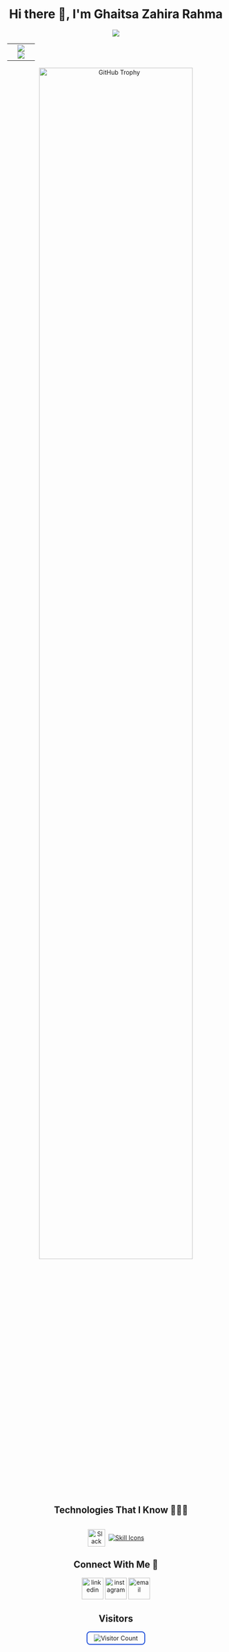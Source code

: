 <!-- Personal Greeting -->
<h1 align="center">Hi there 👋, I'm Ghaitsa Zahira Rahma</h1>
<p align="center">
  <a href="https://github.com/DenverCoder1/readme-typing-svg"><img src="https://readme-typing-svg.herokuapp.com?font=Time+New+Roman&color=%23C8BE25&size=25&center=true&vCenter=true&width=600&height=100&lines=Software+Engineer;Freshgraduate+from+Informatics;Competitive+Programmer;Always+curious+to+learning+new+things"></a>
</p>

<!-- GitHub Stats & Streak -->
<p align="center">
  <table align="center">
    <tr>
      <td width="50%" align="center">
        <img src="https://github-readme-stats.vercel.app/api?username=ghaitsazahirar&theme=dark&show_icons=true&count_private=true" />
        <br>
        <img src="https://github-readme-streak-stats.herokuapp.com/?user=ghaitsazahirar&theme=dark&hide_border=false" />
      </td>
    </tr>
  </table>
</p>

<!-- GitHub Trophy -->
<div align="center">
  <img width="84%" src="https://github-profile-trophy.vercel.app/?username=ghaitsazahirar&theme=radical&row=1&column=7&margin-h=15&margin-w=5&no-bg=true" alt="GitHub Trophy" />
</div>

<!-- Technologies -->
<!--h2 without bottom border-->
<div id="user-content-toc">
  <ul align="center">
    <summary><h2 style="display: inline-block">Technologies That I Know 👨🏻‍💻</h2></summary>
  </ul>
</div>

<!-- Tech Stack Icons -->
<p align="center" style="display: flex; justify-content: center; align-items: center; flex-wrap: wrap; gap: 8px;">
  <!-- Manual Slack Icon -->
  <a href="https://slack.com" target="_blank">
    <img src="https://cdn.worldvectorlogo.com/logos/slack-new-logo.svg" alt="Slack" width="40" style="vertical-align: middle;" />
  </a>

  <!-- Skill Icons -->
  <a href="https://skillicons.dev" target="_blank">
    <img src="https://skillicons.dev/icons?i=git,css,discord,postgres,express,figma,firebase,github,html,js,linux,mysql,nodejs,postman,react,tailwind,ts,vscode&perline=14" alt="Skill Icons" />
  </a>
</p>

<!-- Social Media (isi sendiri nanti) -->
<div align="center">
  <h2>Connect With Me 🤝</h2>
  <p>
    <a href="https://www.linkedin.com/in/ghaitsa-zahira-rahma/" target="blank"><img src="https://user-images.githubusercontent.com/88904952/234979284-68c11d7f-1acc-4f0c-ac78-044e1037d7b0.png" alt="linkedin" width="50" /></a>
    <a href="https://www.instagram.com/ghazazahira?igsh=MTFjNGZhMzFtaGg1MQ==" target="blank"><img src="https://user-images.githubusercontent.com/88904952/234981169-2dd1e58f-4b7e-468c-8213-034ba62156c3.png" alt="instagram" width="50" /></a>
    <a href="mailto:ghaitsazahira007@gmail.com" target="_blank">
        <img src="https://user-images.githubusercontent.com/88904952/234982627-019fd336-6248-453c-9b05-97c13fd1d207.png" alt="email" width="50" />
    </a>

  </p>
</div>

<!-- Profile Visitor Count -->
<div align="center" style="margin-top: 20px; margin-bottom: 20px;">
  <h2>Visitors</h2>
  <img src="https://komarev.com/ghpvc/?username=ghaitsazahirar&style=for-the-badge&color=blue&label=Profile%20Visits" alt="Visitor Count" style="border-radius: 8px; border: 2px solid #1D4ED8; padding: 5px 15px;" />
</div>

